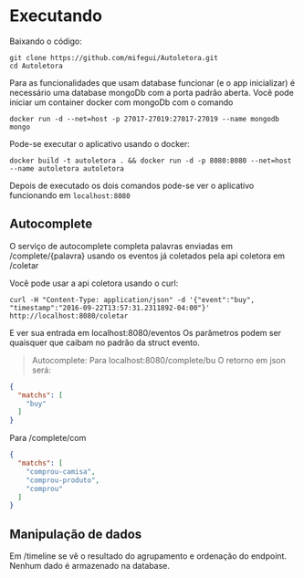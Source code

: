 # Executando
Baixando o código:
```
git clone https://github.com/mifegui/Autoletora.git
cd Autoletora
```

Para as funcionalidades que usam database funcionar (e o app inicializar) é necessário uma database mongoDb com a porta padrão aberta. Você pode iniciar um container docker com mongoDb com o comando
```
docker run -d --net=host -p 27017-27019:27017-27019 --name mongodb mongo
```

Pode-se executar o aplicativo usando o docker:
```
docker build -t autoletora . && docker run -d -p 8080:8080 --net=host --name autoletora autoletora
```

Depois de executado os dois comandos pode-se ver o aplicativo funcionando em `localhost:8080`

## Autocomplete
O serviço de autocomplete completa palavras enviadas em /complete/{palavra} usando os eventos já coletados pela api coletora em /coletar


Você pode usar a api coletora usando o curl:
```
curl -H "Content-Type: application/json" -d '{"event":"buy", "timestamp":"2016-09-22T13:57:31.2311892-04:00"}' http://localhost:8080/coletar
```
E ver sua entrada em localhost:8080/eventos
Os parâmetros podem ser quaisquer que caibam no padrão da struct evento.

> Autocomplete: 
Para localhost:8080/complete/bu
O retorno em json será:
``` json
{
  "matchs": [
    "buy"
  ]
}
```
Para /complete/com
``` json
{
  "matchs": [
    "comprou-camisa",
    "comprou-produto",
    "comprou"
  ]
}
```

## Manipulação de dados
Em /timeline se vê o resultado do agrupamento e ordenação do endpoint. Nenhum dado é armazenado na database.
